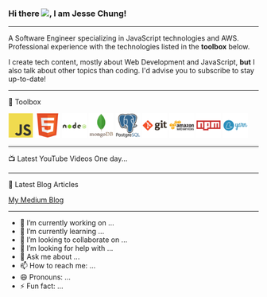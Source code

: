 ### Hi there <img src="https://raw.githubusercontent.com/MartinHeinz/MartinHeinz/master/wave.gif" width="30px">, I am Jesse Chung!

---


A Software Engineer specializing in JavaScript technologies and AWS. Professional experience with the technologies listed in the **toolbox** below.

I create tech content, mostly about Web Development and JavaScript, **but** I also talk about other topics than coding. I'd advise you to subscribe to stay up-to-date!



---

🧰 Toolbox


<img src="https://github.com/devicons/devicon/blob/master/icons/javascript/javascript-original.svg" alt="javascript" width="50" height="50"/> <img src="https://github.com/devicons/devicon/blob/master/icons/html5/html5-original.svg" alt="HTML" width="50" height="50"/> <img src="https://github.com/devicons/devicon/blob/master/icons/nodejs/nodejs-original-wordmark.svg" width="50" height="50"/> 
<img src="https://github.com/devicons/devicon/blob/master/icons/mongodb/mongodb-original-wordmark.svg" alt="MongoDB" width="50" height="50"/>
<img src="https://github.com/devicons/devicon/blob/master/icons/postgresql/postgresql-original-wordmark.svg" alt="PostgreSQL" width="50" height="50"/>
<img src="https://github.com/devicons/devicon/blob/master/icons/git/git-original-wordmark.svg" alt="Git" width="50" height="50"/>
<img src="https://github.com/devicons/devicon/blob/master/icons/amazonwebservices/amazonwebservices-original-wordmark.svg" alt="AWS" width="50" height="50"/>
<img src="https://github.com/devicons/devicon/blob/master/icons/npm/npm-original-wordmark.svg" alt="npm" width="50" height="50"/> <img src="https://github.com/devicons/devicon/blob/master/icons/yarn/yarn-original-wordmark.svg" alt="yarn" width="50" height="50"/> 

---

📺 Latest YouTube Videos
One day...

---

📘 Latest Blog Articles


[My Medium Blog](https://jessemchung1.medium.com/)

---

- 🔭 I’m currently working on ...
- 🌱 I’m currently learning ...
- 👯 I’m looking to collaborate on ...
- 🤔 I’m looking for help with ...
- 💬 Ask me about ...
- 📫 How to reach me: ...
- 😄 Pronouns: ...
- ⚡ Fun fact: ...


<!--
**catalinpit/catalinpit** is a ✨ _special_ ✨ repository because its `README.md` (this file) appears on your GitHub profile.

Here are some ideas to get you started:

- 🔭 I’m currently working on my own TTRPG tool
- 🌱 I’m currently learning firebase, three.js
- 👯 I’m looking to collaborate on anything really 😄
- 📫 How to reach me: email@ jessemchung1@gmail.com
- 😄 Pronouns: he/him
-->
